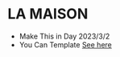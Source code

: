 # LA MAISON

- Make This in Day 2023/3/2
- You Can Template [See here](https://andro-emad.github.io/LA-MAISON/)
